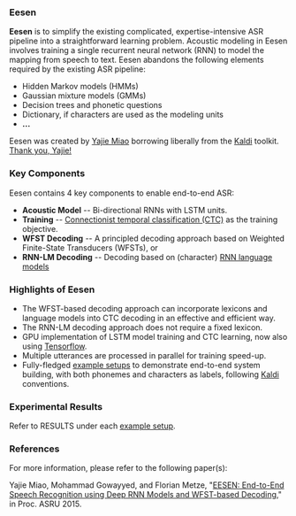 ### Eesen

**Eesen** is to simplify the existing complicated, expertise-intensive ASR pipeline into a straightforward learning problem. Acoustic modeling in Eesen involves training a single recurrent neural network (RNN) to model the mapping from speech to text. Eesen abandons the following elements required by the existing ASR pipeline:

* Hidden Markov models (HMMs)
* Gaussian mixture models (GMMs)
* Decision trees and phonetic questions
* Dictionary, if characters are used as the modeling units
* **...**

Eesen was created by [Yajie Miao](http://www.cs.cmu.edu/~ymiao) borrowing liberally from the [Kaldi](https://github.com/kaldi-asr/kaldi) toolkit. [Thank you, Yajie!](https://www.youcaring.com/iscainternationalspeechcommunicationassociation-815026)

### Key Components

Eesen contains 4 key components to enable end-to-end ASR:
* **Acoustic Model** -- Bi-directional RNNs with LSTM units.
* **Training**       -- [Connectionist temporal classification (CTC)](http://www.machinelearning.org/proceedings/icml2006/047_Connectionist_Tempor.pdf) as the training objective.
* **WFST Decoding**       -- A principled decoding approach based on Weighted Finite-State Transducers (WFSTs), or 
* **RNN-LM Decoding** -- Decoding based on (character) [RNN language models](https://arxiv.org/abs/1408.2873)

### Highlights of Eesen

* The WFST-based decoding approach can incorporate lexicons and language models into CTC decoding in an effective and efficient way.
* The RNN-LM decoding approach does not require a fixed lexicon.
* GPU implementation of LSTM model training and CTC learning, now also using [Tensorflow](https://www.tensorflow.org/).
* Multiple utterances are processed in parallel for training speed-up.
* Fully-fledged [example setups](asr_egs/) to demonstrate end-to-end system building, with both phonemes and characters as labels, following [Kaldi](https://github.com/kaldi-asr/kaldi) conventions.

### Experimental Results

Refer to RESULTS under each [example setup](asr_egs/).

### References

For more information, please refer to the following paper(s):

Yajie Miao, Mohammad Gowayyed, and Florian Metze, "[EESEN: End-to-End Speech Recognition using Deep RNN Models and WFST-based Decoding](http://arxiv.org/abs/1507.08240)," in Proc. ASRU 2015.

